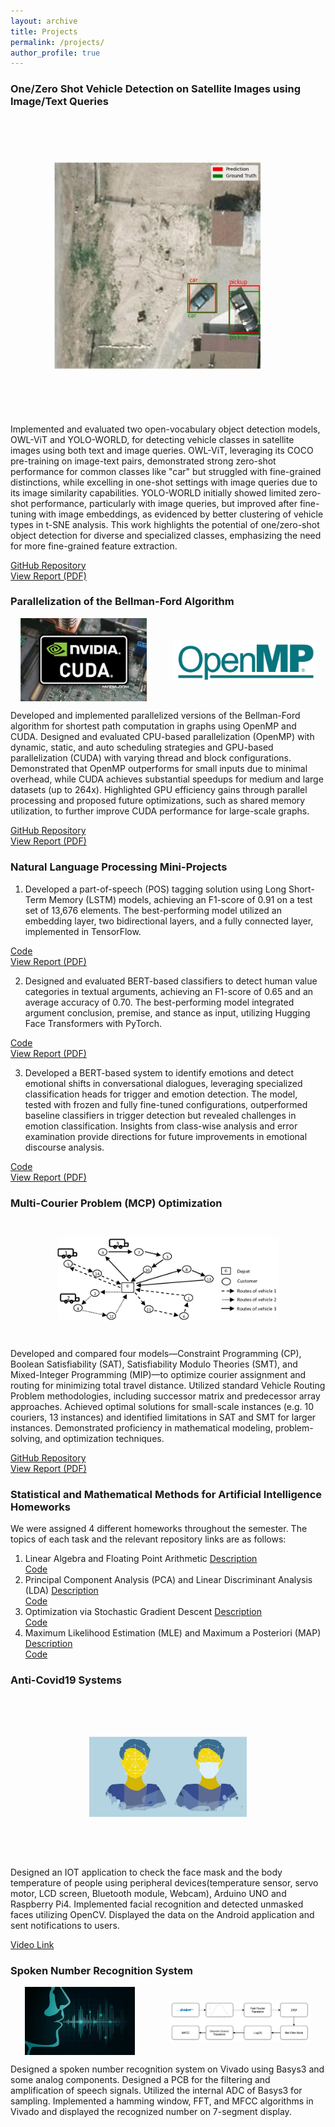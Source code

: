 ```yaml
---
layout: archive
title: Projects
permalink: /projects/
author_profile: true
---
```


### One/Zero Shot Vehicle Detection on Satellite Images using Image/Text Queries

<img src="../images/mlcv.JPG" alt="MCP" style="transform: scale(0.7);" />

Implemented and evaluated two open-vocabulary object detection models, OWL-ViT and YOLO-WORLD, for detecting vehicle classes in satellite images using both text and image queries. OWL-ViT, leveraging its COCO pre-training on image-text pairs, demonstrated strong zero-shot performance for common classes like "car" but struggled with fine-grained distinctions, while excelling in one-shot settings with image queries due to its image similarity capabilities. YOLO-WORLD initially showed limited zero-shot performance, particularly with image queries, but improved after fine-tuning with image embeddings, as evidenced by better clustering of vehicle types in t-SNE analysis. This work highlights the potential of one/zero-shot object detection for diverse and specialized classes, emphasizing the need for more fine-grained feature extraction.

[GitHub Repository](https://github.com/pelinsuacar/MLCV_project)  
[View Report (PDF)](https://github.com/pelinsuacar/MLCV_project/blob/main/MLCV_PROJECT_REPORT_PELINSU_ACAR.pdf)


### Parallelization of the Bellman-Ford Algorithm

<div style="display: flex; justify-content: space-around; align-items: center; gap: 10px;">
  <img src="../images/cuda.JPG" alt="CUDA Implementation" style="width: 40%; height: auto;" />
  <img src="../images/openmp.JPG" alt="OpenMP Implementation" style="width: 45%; height: auto;" />
</div>

Developed and implemented parallelized versions of the Bellman-Ford algorithm for shortest path computation in graphs using OpenMP and CUDA. Designed and evaluated CPU-based parallelization (OpenMP) with dynamic, static, and auto scheduling strategies and GPU-based parallelization (CUDA) with varying thread and block configurations. Demonstrated that OpenMP outperforms for small inputs due to minimal overhead, while CUDA achieves substantial speedups for medium and large datasets (up to 264x). Highlighted GPU efficiency gains through parallel processing and proposed future optimizations, such as shared memory utilization, to further improve CUDA performance for large-scale graphs.

[GitHub Repository](https://github.com/pelinsuacar/parallel_bellman_ford_implementation)  
[View Report (PDF)](https://github.com/pelinsuacar/parallel_bellman_ford_implementation/blob/main/pelinsu_acar_project_report.pdf)

### Natural Language Processing Mini-Projects

1) Developed a part-of-speech (POS) tagging solution using Long Short-Term Memory (LSTM) models, achieving an F1-score of 0.91 on a test set of 13,676 elements. The best-performing model utilized an embedding layer, two bidirectional layers, and a fully connected layer, implemented in TensorFlow.

[Code](https://github.com/pelinsuacar/NLP_Projects/blob/main/Assignment1.ipynb)  
[View Report (PDF)](https://github.com/pelinsuacar/NLP_Projects/blob/main/NLP_A1.pdf)
   
2) Designed and evaluated BERT-based classifiers to detect human value categories in textual arguments, achieving an F1-score of 0.65 and an average accuracy of 0.70. The best-performing model integrated argument conclusion, premise, and stance as input, utilizing Hugging Face Transformers with PyTorch.

[Code](https://github.com/pelinsuacar/NLP_Projects/blob/main/Assignment2.ipynb)  
[View Report (PDF)](https://github.com/pelinsuacar/NLP_Projects/blob/main/NLP_A2.pdf)
   
3) Developed a BERT-based system to identify emotions and detect emotional shifts in conversational dialogues, leveraging specialized classification heads for trigger and emotion detection. The model, tested with frozen and fully fine-tuned configurations, outperformed baseline classifiers in trigger detection but revealed challenges in emotion classification. Insights from class-wise analysis and error examination provide directions for future improvements in emotional discourse analysis.

[Code](https://github.com/pelinsuacar/NLP_Projects/blob/main/NLP_project_Acar_Carkaxhia_Diaconu_Korsten.ipynb)  
[View Report (PDF)](https://github.com/pelinsuacar/NLP_Projects/blob/main/NLP_project_report_Acar_Carkaxhia_Diaconu_Korsten.pdf)

### Multi-Courier Problem (MCP) Optimization

<img src="../images/cdmo.png" alt="MCP" style="transform: scale(0.7);" />

Developed and compared four models—Constraint Programming (CP), Boolean Satisfiability (SAT), Satisfiability Modulo Theories (SMT), and Mixed-Integer Programming (MIP)—to optimize courier assignment and routing for minimizing total travel distance. Utilized standard Vehicle Routing Problem methodologies, including successor matrix and predecessor array approaches. Achieved optimal solutions for small-scale instances (e.g. 10 couriers, 13 instances) and identified limitations in SAT and SMT for larger instances. Demonstrated proficiency in mathematical modeling, problem-solving, and optimization techniques.
  
[GitHub Repository](https://github.com/pelinsuacar/CDMO_Project)  
[View Report (PDF)](https://github.com/pelinsuacar/CDMO_Project/blob/main/CDMO_Project_Report.pdf)

### Statistical and Mathematical Methods for Artificial Intelligence Homeworks

We were assigned 4 different homeworks throughout the semester. The topics of each task and the relevant repository links are as follows:

1) Linear Algebra and Floating Point Arithmetic
[Description](https://github.com/pelinsuacar/statistical_and_math_methods_for_AI_HW/blob/main/HW1_Linear_Algebra_Floating_Point.pdf)  
[Code](https://github.com/pelinsuacar/statistical_and_math_methods_for_AI_HW/blob/main/HW1_Statistical_and_Math_Exam.ipynb)
2) Principal Component Analysis (PCA) and Linear Discriminant Analysis (LDA)
[Description](https://github.com/pelinsuacar/statistical_and_math_methods_for_AI_HW/blob/main/HW2_PCA_LDA.pdf)  
[Code](https://github.com/pelinsuacar/statistical_and_math_methods_for_AI_HW/blob/main/HW2_Statistical_and_Math_Exam.ipynb)
3) Optimization via Stochastic Gradient Descent
[Description](https://github.com/pelinsuacar/statistical_and_math_methods_for_AI_HW/blob/main/HW3_Optimization_GD.pdf)  
[Code](https://github.com/pelinsuacar/statistical_and_math_methods_for_AI_HW/blob/main/HW3_Statistical_and_Math_Exam.ipynb)
4) Maximum Likelihood Estimation (MLE) and Maximum a Posteriori (MAP)
[Description](https://github.com/pelinsuacar/statistical_and_math_methods_for_AI_HW/blob/main/HW4_MLA_MPA.pdf)  
[Code](https://github.com/pelinsuacar/statistical_and_math_methods_for_AI_HW/blob/main/HW4_Statistical_and_Math_Exam.ipynb)

### Anti-Covid19 Systems

<img src="../images/facemask.JPG" alt="Face Mask Detection" style="transform: scale(0.5);" />

Designed an IOT application to check the face mask and the body temperature of people using peripheral devices(temperature sensor, servo motor, LCD screen, Bluetooth module, Webcam), Arduino UNO and Raspberry Pi4. Implemented facial recognition and detected unmasked faces utilizing OpenCV. Displayed the data on the Android application and sent notifications to users.

[Video Link](https://www.youtube.com/watch?v=Hjg5IJv0Vv4) 

### Spoken Number Recognition System

<div style="display: flex; justify-content: space-around; align-items: center; gap: 10px;">
  <img src="../images/speechsignal.jpg" alt="speech signal" style="width: 35%; height: auto;" />
  <img src="../images/spokennumberrecognition.png" alt="spoken number recognition" style="width: 45%; height: auto;" />
</div>

Designed a spoken number recognition system on Vivado using Basys3 and some analog components. Designed a PCB for the filtering and amplification of speech signals. Utilized the internal ADC of Basys3 for sampling. Implemented a hamming window, FFT, and MFCC algorithms in Vivado and displayed the recognized number on 7-segment display. 

